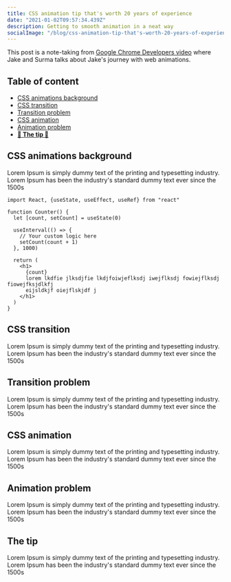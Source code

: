 ```yaml
---
title: CSS animation tip that's worth 20 years of experience
date: "2021-01-02T09:57:34.439Z"
description: Getting to smooth animation in a neat way
socialImage: "/blog/css-animation-tip-that's-worth-20-years-of-experience/blur-train.jpg" # you have to include the full path
---
```


This post is a note-taking from <a href="https://www.youtube.com/watch?v=9-6CKCz58A8" target="_blank" rel='noopener'>Google Chrome Developers video</a> where Jake and Surma talks about Jake's journey with web animations.

## Table of content

- [CSS animations background](#css-animations-background)
- [CSS transition](#css-transition)
- [Transition problem](#transition-problem)
- [CSS animation](#css-animation)
- [Animation problem](#animation-problem)
- [**🌟 The tip 🌟**](#the-tip)

## CSS animations background <a name="css-animations-background"></a>

Lorem Ipsum is simply dummy text of the printing and typesetting industry. Lorem Ipsum has been the industry's standard dummy text ever since the 1500s

```jsx{6-9}
import React, {useState, useEffect, useRef} from "react"

function Counter() {
  let [count, setCount] = useState(0)

  useInterval(() => {
    // Your custom logic here
    setCount(count + 1)
  }, 1000)

  return (
    <h1>
      {count}
      lorem lkdfie jlksdjfie lkdjfoiwjeflksdj iwejflksdj fowiejflksdj fiowejfksjdlkfj
      eijsldkjf oiejflskjdf j
    </h1>
  )
}
```

## CSS transition <a name="css-transition"></a>

Lorem Ipsum is simply dummy text of the printing and typesetting industry. Lorem Ipsum has been the industry's standard dummy text ever since the 1500s

## Transition problem <a name="transition-problem"></a>

Lorem Ipsum is simply dummy text of the printing and typesetting industry. Lorem Ipsum has been the industry's standard dummy text ever since the 1500s

## CSS animation <a name="css-animation"></a>

Lorem Ipsum is simply dummy text of the printing and typesetting industry. Lorem Ipsum has been the industry's standard dummy text ever since the 1500s

## Animation problem <a name="animation-problem"></a>

Lorem Ipsum is simply dummy text of the printing and typesetting industry. Lorem Ipsum has been the industry's standard dummy text ever since the 1500s

## The tip <a name="the-tip"></a>

Lorem Ipsum is simply dummy text of the printing and typesetting industry. Lorem Ipsum has been the industry's standard dummy text ever since the 1500s
